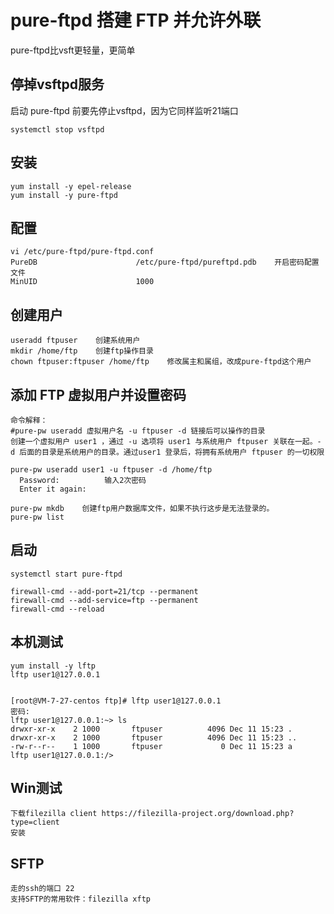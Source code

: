 # pure-ftpd 搭建 FTP 并允许外联
pure-ftpd比vsft更轻量，更简单

## 停掉vsftpd服务
启动 pure-ftpd 前要先停止vsftpd，因为它同样监听21端口
```
systemctl stop vsftpd
```

## 安装
```
yum install -y epel-release
yum install -y pure-ftpd
```

## 配置
```
vi /etc/pure-ftpd/pure-ftpd.conf
PureDB                      /etc/pure-ftpd/pureftpd.pdb    开启密码配置文件
MinUID                      1000
```

## 创建用户
```
useradd ftpuser    创建系统用户
mkdir /home/ftp    创建ftp操作目录
chown ftpuser:ftpuser /home/ftp    修改属主和属组，改成pure-ftpd这个用户
```

## 添加 FTP 虚拟用户并设置密码
```
命令解释：
#pure-pw useradd 虚拟用户名 -u ftpuser -d 链接后可以操作的目录
创建一个虚拟用户 user1 ，通过 -u 选项将 user1 与系统用户 ftpuser 关联在一起。-d 后面的目录是系统用户的目录。通过user1 登录后，将拥有系统用户 ftpuser 的一切权限

pure-pw useradd user1 -u ftpuser -d /home/ftp     
  Password:          输入2次密码
  Enter it again: 

pure-pw mkdb    创建ftp用户数据库文件，如果不执行这步是无法登录的。
pure-pw list 
```

## 启动
```
systemctl start pure-ftpd

firewall-cmd --add-port=21/tcp --permanent
firewall-cmd --add-service=ftp --permanent
firewall-cmd --reload
```

## 本机测试
```
yum install -y lftp
lftp user1@127.0.0.1


[root@VM-7-27-centos ftp]# lftp user1@127.0.0.1
密码: 
lftp user1@127.0.0.1:~> ls                      
drwxr-xr-x    2 1000       ftpuser          4096 Dec 11 15:23 .
drwxr-xr-x    2 1000       ftpuser          4096 Dec 11 15:23 ..
-rw-r--r--    1 1000       ftpuser             0 Dec 11 15:23 a
lftp user1@127.0.0.1:/>
```


## Win测试
```
下载filezilla client https://filezilla-project.org/download.php?type=client
安装
```

## SFTP
```
走的ssh的端口 22
支持SFTP的常用软件：filezilla xftp 
```

